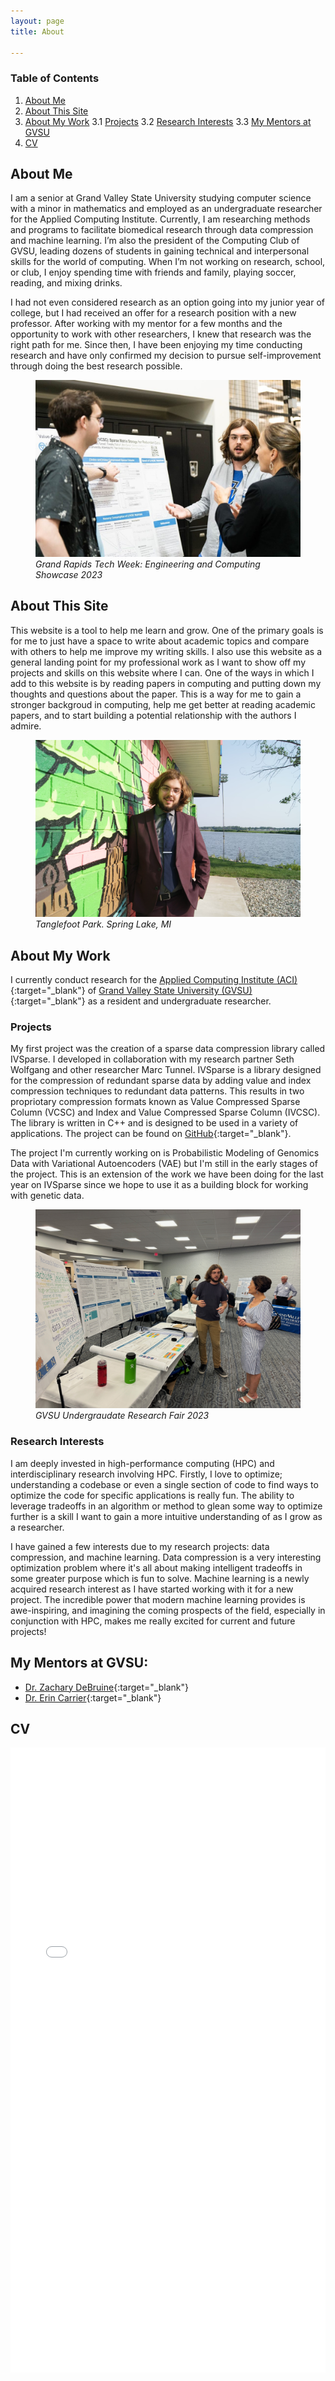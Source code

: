 ```yaml
---
layout: page 
title: About

---
```



### Table of Contents
1. [About Me](#about-me)
2. [About This Site](#about-this-site)
3. [About My Work](#about-my-work)
  3.1 [Projects](#projects)
  3.2 [Research Interests](#research-interests)
  3.3 [My Mentors at GVSU](#my-mentors-at-gvsu)
4. [CV](#cv)


## About Me

I am a senior at Grand Valley State University studying computer science with a minor in mathematics and employed as an undergraduate researcher for the Applied Computing Institute. Currently, I am researching methods and programs to facilitate biomedical research through data compression and machine learning. I’m also the president of the Computing Club of GVSU, leading dozens of students in gaining technical and interpersonal skills for the world of computing. When I’m not working on research, school, or club, I enjoy spending time with friends and family, playing soccer, reading, and mixing drinks.

I had not even considered research as an option going into my junior year of college, but I had received an offer for a research position with a new professor. After working with my mentor for a few months and the opportunity to work with other researchers, I knew that research was the right path for me. Since then, I have been enjoying my time conducting research and have only confirmed my decision to pursue self-improvement through doing the best research possible.

<figure>
  <img src="/assets/images/skyler_pics/tech_week_23.jpg">
  <figcaption><i>Grand Rapids Tech Week: Engineering and Computing Showcase 2023</i></figcaption>
</figure>

## About This Site

This website is a tool to help me learn and grow. One of the primary goals is for me to just have a space to write about academic topics and compare with others to help me improve my writing skills. I also use this website as a general landing point for my professional work as I want to show off my projects and skills on this website where I can. One of the ways in which I add to this website is by reading papers in computing and putting down my thoughts and questions about the paper. This is a way for me to gain a stronger backgroud in computing, help me get better at reading academic papers, and to start building a potential relationship with the authors I admire. 

<figure>
  <img src="/assets/images/skyler_pics/professional_1.jpeg">
  <figcaption><i>Tanglefoot Park. Spring Lake, MI</i></figcaption>
</figure>

## About My Work

I currently conduct research for the [Applied Computing Institute (ACI)](https://www.gvsu.edu/aci/){:target="_blank"}   of [Grand Valley State University (GVSU)](https://www.gvsu.edu/){:target="_blank"}   as a resident and undergraduate researcher. 

### Projects
My first project was the creation of a sparse data compression library called IVSparse. I developed in collaboration with my research partner Seth Wolfgang and other researcher Marc Tunnel. IVSparse is a library designed for the compression of redundant sparse data by adding value and index compression techniques to redundant data patterns. This results in two propriotary compression formats known as Value Compressed Sparse Column (VCSC) and Index and Value Compressed Sparse Column (IVCSC). The library is written in C++ and is designed to be used in a variety of applications. The project can be found on [GitHub](https://github.com/Seth-Wolfgang/IVSparse){:target="_blank"}.

The project I'm currently working on is Probabilistic Modeling of Genomics Data with Variational Autoencoders (VAE) but I'm still in the early stages of the project. This is an extension of the work we have been doing for the last year on IVSparse since we hope to use it as a building block for working with genetic data. 

<figure>
  <img src="/assets/images/skyler_pics/undergrad_fair.JPG">
  <figcaption><i>GVSU Undergraudate Research Fair 2023</i></figcaption>
</figure>

### Research Interests
I am deeply invested in high-performance computing (HPC) and interdisciplinary research involving HPC. Firstly, I love to optimize; understanding a codebase or even a single section of code to find ways to optimize the code for specific applications is really fun. The ability to leverage tradeoffs in an algorithm or method to glean some way to optimize further is a skill I want to gain a more intuitive understanding of as I grow as a researcher.

I have gained a few interests due to my research projects: data compression, and machine learning. Data compression is a very interesting optimization problem where it's all about making intelligent tradeoffs in some greater purpose which is fun to solve. Machine learning is a newly acquired research interest as I have started working with it for a new project. The incredible power that modern machine learning provides is awe-inspiring, and imagining the coming prospects of the field, especially in conjunction with HPC, makes me really excited for current and future projects!


## My Mentors at GVSU:
* [Dr. Zachary DeBruine](https://www.zachdebruine.com/){:target="_blank"}  
* [Dr. Erin Carrier](https://eecarrier.github.io){:target="_blank"}  

## CV

<embed src="/assets/images/CV_Fall23.pdf" width="100%" height="1000px" type="application/pdf">
